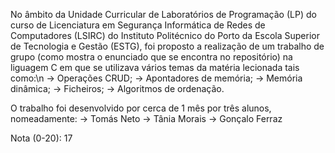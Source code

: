 No âmbito da Unidade Curricular de Laboratórios de Programação (LP) do curso de Licenciatura em Segurança Informática de Redes de Computadores (LSIRC) do Instituto Politécnico do Porto da Escola Superior de Tecnologia 
e Gestão (ESTG), foi proposto a realização de um trabalho de grupo (como mostra o enunciado que se encontra no repositório) na liguagem C em que se utilizava vários temas da matéria lecionada tais como:\n
-> Operações CRUD;
-> Apontadores de memória;
-> Memória dinâmica;
-> Ficheiros;
-> Algoritmos de ordenação.

O trabalho foi desenvolvido por cerca de 1 mês por três alunos, nomeadamente: 
-> Tomás Neto 
-> Tânia Morais 
-> Gonçalo Ferraz 

Nota (0-20): 17 
